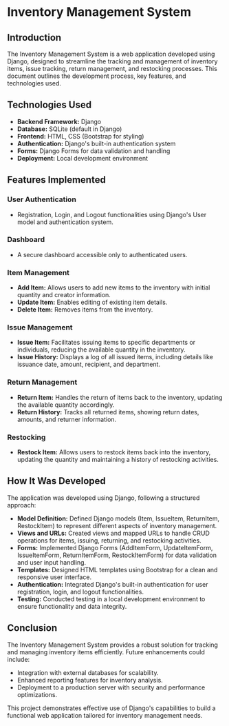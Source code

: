 # Inventory Management System

## Introduction

The Inventory Management System is a web application developed using Django, designed to streamline the tracking and management of inventory items, issue tracking, return management, and restocking processes. This document outlines the development process, key features, and technologies used.

## Technologies Used

- **Backend Framework:** Django
- **Database:** SQLite (default in Django)
- **Frontend:** HTML, CSS (Bootstrap for styling)
- **Authentication:** Django's built-in authentication system
- **Forms:** Django Forms for data validation and handling
- **Deployment:** Local development environment

## Features Implemented

### User Authentication

- Registration, Login, and Logout functionalities using Django's User model and authentication system.

### Dashboard

- A secure dashboard accessible only to authenticated users.

### Item Management

- **Add Item:** Allows users to add new items to the inventory with initial quantity and creator information.
- **Update Item:** Enables editing of existing item details.
- **Delete Item:** Removes items from the inventory.

### Issue Management

- **Issue Item:** Facilitates issuing items to specific departments or individuals, reducing the available quantity in the inventory.
- **Issue History:** Displays a log of all issued items, including details like issuance date, amount, recipient, and department.

### Return Management

- **Return Item:** Handles the return of items back to the inventory, updating the available quantity accordingly.
- **Return History:** Tracks all returned items, showing return dates, amounts, and returner information.

### Restocking

- **Restock Item:** Allows users to restock items back into the inventory, updating the quantity and maintaining a history of restocking activities.

## How It Was Developed

The application was developed using Django, following a structured approach:

- **Model Definition:** Defined Django models (Item, IssueItem, ReturnItem, RestockItem) to represent different aspects of inventory management.
- **Views and URLs:** Created views and mapped URLs to handle CRUD operations for items, issuing, returning, and restocking activities.
- **Forms:** Implemented Django Forms (AddItemForm, UpdateItemForm, IssueItemForm, ReturnItemForm, RestockItemForm) for data validation and user input handling.
- **Templates:** Designed HTML templates using Bootstrap for a clean and responsive user interface.
- **Authentication:** Integrated Django's built-in authentication for user registration, login, and logout functionalities.
- **Testing:** Conducted testing in a local development environment to ensure functionality and data integrity.

## Conclusion

The Inventory Management System provides a robust solution for tracking and managing inventory items efficiently. Future enhancements could include:

- Integration with external databases for scalability.
- Enhanced reporting features for inventory analysis.
- Deployment to a production server with security and performance optimizations.

This project demonstrates effective use of Django's capabilities to build a functional web application tailored for inventory management needs.
